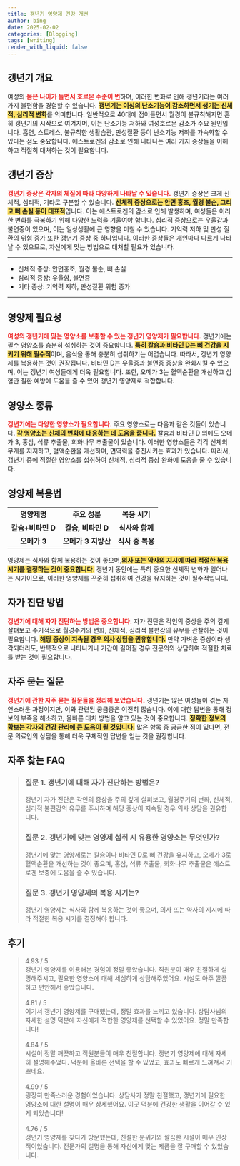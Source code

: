 ```yaml
---
title: 갱년기 영양제 건강 개선
author: bing
date: 2025-02-02
categories: [Blogging]
tags: [writing]
render_with_liquid: false
---
```



<h2 id='갱년기 개요'>갱년기 개요</h2>

<p>여성의 <b><span style="color: #ee2323;">몸은 나이가 들면서 호르몬 수준이 변</span></b>하며, 이러한 변화로 인해 갱년기라는 여러 가지 불편함을 경험할 수 있습니다. <b><span style="background-color: #ffe066;">갱년기는 여성의 난소기능이 감소하면서 생기는 신체적, 심리적 변화</span></b>를 의미합니다. 일반적으로 40대에 접어들면서 월경이 불규칙해지면 흔히 갱년기의 시작으로 여겨지며, 이는 난소기능 저하와 여성호르몬 감소가 주요 원인입니다. 흡연, 스트레스, 불규칙한 생활습관, 만성질환 등이 난소기능 저하를 가속화할 수 있다는 점도 중요합니다. 에스트로겐의 감소로 인해 나타나는 여러 가지 증상들을 이해하고 적절히 대처하는 것이 필요합니다.</p>

<h2 id='갱년기 증상'>갱년기 증상</h2>

<p><b><span style="color: #ee2323;">갱년기 증상은 각자의 체질에 따라 다양하게 나타날 수 있습니다.</span></b> 갱년기 증상은 크게 신체적, 심리적, 기타로 구분할 수 있습니다. <b><span style="background-color: #ffe066;">신체적 증상으로는 안면 홍조, 월경 불순, 그리고 뼈 손실 등이 대표적</span></b>입니다. 이는 에스트로겐의 감소로 인해 발생하며, 여성들은 이러한 변화를 극복하기 위해 다양한 노력을 기울여야 합니다. 심리적 증상으로는 우울감과 불면증이 있으며, 이는 일상생활에 큰 영향을 미칠 수 있습니다. 기억력 저하 및 만성 질환의 위험 증가 또한 갱년기 증상 중 하나입니다. 이러한 증상들은 개인마다 다르게 나타날 수 있으므로, 자신에게 맞는 방법으로 대처할 필요가 있습니다.</p>

<hr />

<ul>
    <li>신체적 증상: 안면홍조, 월경 불순, 뼈 손실</li>
    <li>심리적 증상: 우울함, 불면증</li>
    <li>기타 증상: 기억력 저하, 만성질환 위험 증가</li>
</ul>

<hr />

<h2 id='영양제 필요성'>영양제 필요성</h2>

<p><b><span style="color: #ee2323;">여성의 갱년기에 맞는 영양소를 보충할 수 있는 갱년기 영양제가 필요합니다.</span></b> 갱년기에는 필수 영양소를 충분히 섭취하는 것이 중요합니다. <b><span style="background-color: #ffe066;">특히 칼슘과 비타민 D는 뼈 건강을 지키기 위해 필수적</span></b>이며, 음식을 통해 충분히 섭취하기는 어렵습니다. 따라서, 갱년기 영양제를 복용하는 것이 권장됩니다. 비타민 D는 우울증과 불면증 증상을 완화시킬 수 있으며, 이는 갱년기 여성들에게 더욱 필요합니다. 또한, 오메가 3는 혈액순환을 개선하고 심혈관 질환 예방에 도움을 줄 수 있어 갱년기 영양제로 적합합니다.</p>

<h2 id='영양소 종류'>영양소 종류</h2>

<p><b><span style="color: #ee2323;">갱년기에는 다양한 영양소가 필요합니다.</span></b> 주요 영양소로는 다음과 같은 것들이 있습니다. <b><span style="background-color: #ffe066;">각 영양소는 신체의 변화에 대응하는 데 도움을 줍니다.</span></b> 칼슘과 비타민 D 외에도 오메가 3, 홍삼, 석류 추출물, 회화나무 추출물이 있습니다. 이러한 영양소들은 각각 신체의 무게를 지지하고, 혈액순환을 개선하며, 면역력을 증진시키는 효과가 있습니다. 따라서, 갱년기 중에 적절한 영양소를 섭취하여 신체적, 심리적 증상 완화에 도움을 줄 수 있습니다.</p>

<h2 id='영양제 복용법'>영양제 복용법</h2>

<table>
    <tr>
        <td style="text-align: center; height: 17px;"><b>영양제명</b></td>
        <td style="text-align: center; height: 17px;"><b>주요 성분</b></td>
        <td style="text-align: center; height: 17px;"><b>복용 시기</b></td>
    </tr>
    <tr>
        <td style="text-align: center; height: 17px;"><b>칼슘+비타민 D</b></td>
        <td style="text-align: center; height: 17px;"><b>칼슘, 비타민 D</b></td>
        <td style="text-align: center; height: 17px;"><b>식사와 함께</b></td>
    </tr>
    <tr>
        <td style="text-align: center; height: 17px;"><b>오메가 3</b></td>
        <td style="text-align: center; height: 17px;"><b>오메가 3 지방산</b></td>
        <td style="text-align: center; height: 17px;"><b>식사 중 복용</b></td>
    </tr>
</table>

<p>영양제는 식사와 함께 복용하는 것이 좋으며,<b><span style="background-color: #ffe066;">의사 또는 약사의 지시에 따라 적절한 복용 시기를 결정하는 것이 중요합니다.</span></b> 갱년기 동안에는 특히 중요한 신체적 변화가 일어나는 시기이므로, 이러한 영양제를 꾸준히 섭취하여 건강을 유지하는 것이 필수적입니다.</p>

<h2 id='자가 진단 방법'>자가 진단 방법</h2>

<p><b><span style="color: #ee2323;">갱년기에 대해 자가 진단하는 방법은 중요합니다.</span></b> 자가 진단은 각인의 증상을 주의 깊게 살펴보고 주기적으로 월경주기의 변화, 신체적, 심리적 불편감의 유무를 관찰하는 것이 필요합니다. <b><span style="background-color: #ffe066;">해당 증상이 지속될 경우 의사 상담을 권유합니다.</span></b> 만약 가벼운 증상이라 생각되더라도, 반복적으로 나타나거나 기간이 길어질 경우 전문의와 상담하여 적절한 치료를 받는 것이 필요합니다.</p>

<h2 id='자주 묻는 질문'>자주 묻는 질문</h2>

<p><b><span style="color: #ee2323;">갱년기에 관한 자주 묻는 질문들을 정리해 보았습니다.</span></b> 갱년기는 많은 여성들이 겪는 자연스러운 과정이지만, 이와 관련된 궁금증은 여전히 많습니다. 이에 대한 답변을 통해 정보의 부족을 해소하고, 올바른 대처 방법을 알고 있는 것이 중요합니다. <b><span style="background-color: #ffe066;">정확한 정보의 확보는 각자의 건강 관리에 큰 도움이 될 것입니다.</span></b> 많은 항목 중 궁금한 점이 있다면, 전문 의료인의 상담을 통해 더욱 구체적인 답변을 얻는 것을 권장합니다.</p>


<h2 id='자주_찾는_FAQ'>자주 찾는 FAQ</h2>
<div itemscope="" itemtype="https://schema.org/FAQPage"> 
<blockquote> 
<div itemscope="" itemprop="mainEntity" itemtype="https://schema.org/Question"> 
<h3 itemprop="name">질문 1. 갱년기에 대해 자가 진단하는 방법은?</h3> 
<div itemscope="" itemprop="acceptedAnswer" itemtype="https://schema.org/Answer"> 
<span itemprop="text"> 
<p>갱년기 자가 진단은 각인의 증상을 주의 깊게 살펴보고, 월경주기의 변화, 신체적, 심리적 불편감의 유무를 주시하며 해당 증상이 지속될 경우 의사 상담을 권유합니다.</p> 
</span> 
</div> 
</div> 

<div itemscope="" itemprop="mainEntity" itemtype="https://schema.org/Question"> 
<h3 itemprop="name">질문 2. 갱년기에 맞는 영양제 섭취 시 유용한 영양소는 무엇인가?</h3> 
<div itemscope="" itemprop="acceptedAnswer" itemtype="https://schema.org/Answer"> 
<span itemprop="text"> 
<p>갱년기에 맞는 영양제로는 칼슘이나 비타민 D로 뼈 건강을 유지하고, 오메가 3로 혈액순환을 개선하는 것이 좋으며, 홍삼, 석류 추출물, 회화나무 추출물은 에스트로겐 보충에 도움을 줄 수 있습니다.</p> 
</span> 
</div> 
</div> 

<div itemscope="" itemprop="mainEntity" itemtype="https://schema.org/Question"> 
<h3 itemprop="name">질문 3. 갱년기 영양제의 복용 시기는?</h3> 
<div itemscope="" itemprop="acceptedAnswer" itemtype="https://schema.org/Answer"> 
<span itemprop="text"> 
<p>갱년기 영양제는 식사와 함께 복용하는 것이 좋으며, 의사 또는 약사의 지시에 따라 적절한 복용 시기를 결정해야 합니다.</p> 
</span> 
</div> 
</div> 
</blockquote> 
</div>
<h2 id='후기'>후기</h2>
<div itemscope itemtype="https://schema.org/Product">
  <blockquote>
  <div itemprop="review" itemscope itemtype="https://schema.org/Review">
      <div itemprop="reviewRating" itemscope itemtype="https://schema.org/Rating"> <span itemprop="ratingValue">4.93</span> / <span itemprop="bestRating">5</span> </div>
      <span itemprop="reviewBody">갱년기 영양제를 이용해본 경험이 정말 좋았습니다. 직원분이 매우 친절하게 설명해주시고, 필요한 영양소에 대해 세심하게 상담해주었어요. 시설도 아주 깔끔하고 편안해서 좋았습니다.</span>
  </div>
  <br>
  <div itemprop="review" itemscope itemtype="https://schema.org/Review">
      <div itemprop="reviewRating" itemscope itemtype="https://schema.org/Rating"> <span itemprop="ratingValue">4.81</span> / <span itemprop="bestRating">5</span> </div>
      <span itemprop="reviewBody">여기서 갱년기 영양제를 구매했는데, 정말 효과를 느끼고 있습니다. 상담사님의 자세한 설명 덕분에 자신에게 적합한 영양제를 선택할 수 있었어요. 정말 만족합니다!</span>
  </div>
  <br>
  <div itemprop="review" itemscope itemtype="https://schema.org/Review">
      <div itemprop="reviewRating" itemscope itemtype="https://schema.org/Rating"> <span itemprop="ratingValue">4.84</span> / <span itemprop="bestRating">5</span> </div>
      <span itemprop="reviewBody">시설이 정말 깨끗하고 직원분들이 매우 친절합니다. 갱년기 영양제에 대해 자세히 설명해주었다. 덕분에 올바른 선택을 할 수 있었고, 효과도 빠르게 느껴져서 기쁘네요.</span>
  </div>
  <br>
  <div itemprop="review" itemscope itemtype="https://schema.org/Review">
      <div itemprop="reviewRating" itemscope itemtype="https://schema.org/Rating"> <span itemprop="ratingValue">4.99</span> / <span itemprop="bestRating">5</span> </div>
      <span itemprop="reviewBody">굉장히 만족스러운 경험이었습니다. 상담사가 정말 친절했고, 갱년기에 필요한 영양소에 대한 설명이 매우 상세했어요. 이곳 덕분에 건강한 생활을 이어갈 수 있게 되었습니다!</span>
  </div>
  <br>
  <div itemprop="review" itemscope itemtype="https://schema.org/Review">
      <div itemprop="reviewRating" itemscope itemtype="https://schema.org/Rating"> <span itemprop="ratingValue">4.76</span> / <span itemprop="bestRating">5</span> </div>
      <span itemprop="reviewBody">갱년기 영양제를 찾다가 방문했는데, 친절한 분위기와 깔끔한 시설이 매우 인상적이었습니다. 전문가의 설명을 통해 자신에게 맞는 제품을 잘 구매할 수 있었습니다.</span>
  </div>
  </blockquote>
</div>
